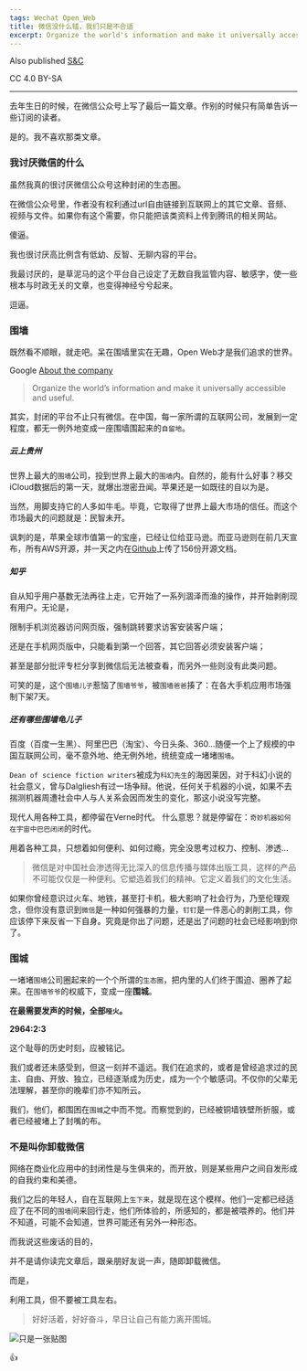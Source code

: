 ```yaml
---
tags: Wechat Open_Web
title: 微信没什么错，我们只是不合适
excerpt: Organize the world's information and make it universally accessible and useful.
---
```



Also published [S&C](https://soandcandy.us)

CC 4.0 BY-SA

----

去年生日的时候，在微信公众号上写了最后一篇文章。作别的时候只有简单告诉一些订阅的读者。

是的。我不喜欢那类文章。


### 我讨厌微信的什么 ###

虽然我真的很讨厌微信公众号这种封闭的生态圈。

在微信公众号里，作者没有权利通过url自由链接到互联网上的其它文章、音频、视频与文件。如果你有这个需要，你只能把该类资料上传到腾讯的相关网站。

傻逼。

我也很讨厌高比例含有低幼、反智、无聊内容的平台。

我最讨厌的，是草泥马的这个平台自己设定了无数自我监管内容、敏感字，使一些根本与时政无关的文章，也变得神经兮兮起来。

逗逼。


### 围墙 ###

既然看不顺眼，就走吧。呆在围墙里实在无趣，Open Web才是我们追求的世界。

Google [About the company](https://www.google.com/about/our-company/)

> Organize the world’s information and make it universally accessible and useful.


其实，封闭的平台不止只有微信。在中国，每一家所谓的互联网公司，发展到一定程度，都无一例外地变成一座围墙围起来的`自留地`。

##### 云上贵州 #####

世界上最大的`围墙`公司，投到世界上最大的`围墙`内。自然的，能有什么好事？移交iCloud数据后的第一天，就爆出泄密丑闻。苹果还是一如既往的自以为是。

当然，用脚支持它的人多如牛毛。毕竟，它取得了世界上最大市场的信任。而这个市场最大的问题就是：民智未开。

讽刺的是，苹果全球市值第一的宝座，已经让位给亚马逊。而亚马逊则在前几天宣布，所有AWS开源，并一天之内在[Github](https://github.com/topics/aws)上传了156份开源文档。


##### 知乎 #####

自从知乎用户基数无法再往上走，它开始了一系列涸泽而渔的操作，并开始剥削现有用户。无论是，

限制手机浏览器访问网页版，强制跳转要求访客安装客户端；

还是在手机网页版中，只能看到第一个回答，其它回答必须安装客户端；

甚至是部分批评专栏分享到微信后无法被查看，而另外一些则没有此类问题。

可笑的是，这个`围墙儿子`惹恼了`围墙爷爷`，被`围墙爸爸`揍了：在各大手机应用市场强制下架7天。


##### 还有哪些围墙龟儿子 #####

百度（百度一生黑）、阿里巴巴（淘宝）、今日头条、360...随便一个上了规模的中国互联网公司，毫不意外地、绝无例外地，统统变成一堵堵`围墙`。



`Dean of science fiction writers`被成为`科幻先生`的海因莱因，对于科幻小说的社会意义，曾与Dalgliesh有过一场争辩。他说，任何关于机器的小说，如果不去揣测机器周遭社会中人与人关系会因而发生的变化，那这小说没写完整。

现代人用各种工具，都停留在Verne时代。
什么意思？就是停留在：`奇妙机器如何在宇宙中巴巴闭闭`的时代。

用着各种工具，只想着如何便利、如何过瘾，完全没思考过权力、控制、渗透...

> 微信是对中国社会渗透得无比深入的信息传播与媒体出版工具，这样的产品不可能仅仅是一种便利。它塑造着我们的精神。它定义着我们的文化生活。

如果你曾经意识过火车、地铁，甚至打卡机，极大影响了社会行为，乃至伦理观念，但你没有意识到`微信`是一种如何强暴的力量，`钉钉`是一件恶心的剥削工具，你应该停下来反省一下自身。究竟是你出了问题，还是出了问题的社会已经影响到你了。


### 围城 ###

一堵堵`围墙`公司圈起来的一个个所谓的`生态圈`，把内里的人们终于围迫、圈养了起来。在`围墙爷爷`的权威下，变成一座**围城**。

**在最需要发声的时候，全部`哑火`。**

**2964:2:3**

这个耻辱的历史时刻，应被铭记。

我们或者还未感受到，但这一刻并不遥远。我们在追求的，或者是曾经追求过的民主、自由、开放、独立，已经逐渐成为历史，成为一个个敏感词。不仅你的父辈无法理解，甚至你的晚辈们亦不知所云。

我们，他们，都围困在`围城`之中而不觉。而察觉到的，已经被铜墙铁壁所折服，或者已经被堵上了封嘴的布。


### 不是叫你卸载微信 ###

网络在商业化应用中的封闭性是与生俱来的，而开放，则是某些用户之间自发形成的自我约束和美德。

我们之后的年轻人，自在互联网上`生下来`，就是现在这个模样。他们一定都已经适应了在不同的`围墙`间来回行走，他们所体验的，所感知的，都是被喂养的。他们并不知道，可能不会知道，世界可能还有另外一种形态。

而我说这些废话的目的，

并不是请你读完文章后，跟亲朋好友说一声，随即卸载微信。

而是，

利用工具，但不要被工具左右。



> 好好活着，好好奋斗，早日让自己有能力离开围城。


![只是一张贴图](https://i.imgur.com/E7H6n6S.jpg)

:+1:




